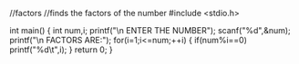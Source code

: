 //factors
//finds the factors of the number
#include <stdio.h>

int main()
{
   int num,i;
   printf("\n ENTER THE NUMBER");
   scanf("%d",&num);
   printf("\n FACTORS ARE:");
   for(i=1;i<=num;++i)
    {
        if(num%i==0)
            printf("%d\t",i);
    }
    return 0;
}
